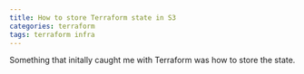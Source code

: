 ```yaml
---
title: How to store Terraform state in S3
categories: terraform
tags: terraform infra
---
```


Something that initally caught me with Terraform was how to store the state.

